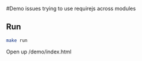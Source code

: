 #Demo issues trying to use requirejs across modules

## Run

```sh
make run
```

Open up /demo/index.html